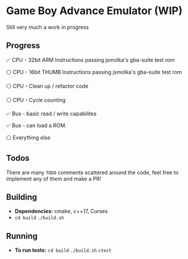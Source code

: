 # Game Boy Advance Emulator (WIP)
Still very much a work in progress


## Progress
:white_check_mark: CPU - 32bit ARM Instructions passing jsmolka's gba-suite test rom

:white_circle:  CPU - 16bit THUMB Instructions passing jsmolka's gba-suite test rom

:white_circle:  CPU - Clean up / refactor code

:white_circle:  CPU - Cycle counting

:white_check_mark: Bus - basic read / write capabilites

:white_check_mark: Bus - can load a ROM. 

:white_circle:  Everything else

## Todos
There are many `TODO` comments scattered around the code, feel free to implement any of them and make a PR!

## Building 
* **Dependencies:** cmake, c++17, Curses
* `cd build` `./build.sh`

## Running
* **To run tests:** `cd build` `./build.sh` `ctest`
